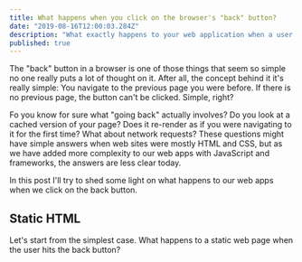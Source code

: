 ```yaml
---
title: What happens when you click on the browser's "back" button?
date: "2019-08-16T12:00:03.284Z"
description: "What exactly happens to your web application when a user clicks on their browser's back button?"
published: true
---
```


The "back" button in a browser is one of those things that seem so simple no one really puts a lot of thought on it. After all, the concept behind it it's really simple: You navigate to the previous page you were before. If there is no previous page, the button can't be clicked. Simple, right?

Fo you know for sure what "going back" actually involves? Do you look at a cached version of your page? Does it re-render as if you were navigating to it for the first time? What about network requests?
These questions might have simple answers when web sites were mostly HTML and CSS, but as we have added more complexity to our web apps with JavaScript and frameworks, the answers are less clear today.

In this post I'll try to shed some light on what happens to our web apps when we click on the back button.

## Static HTML
Let's start from the simplest case. What happens to a static web page when the user hits the back button?

